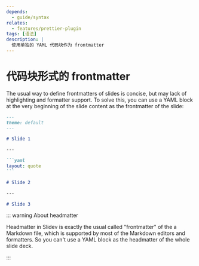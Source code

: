 ```yaml
---
depends:
  - guide/syntax
relates:
  - features/prettier-plugin
tags: [语法]
description: |
  使用单独的 YAML 代码块作为 frontmatter
---
```


# 代码块形式的 frontmatter

The usual way to define frontmatters of slides is concise, but may lack of highlighting and formatter support. To solve this, you can use a YAML block at the very beginning of the slide content as the frontmatter of the slide:

````md
---
theme: default
---

# Slide 1

---

```yaml
layout: quote
```

# Slide 2

---

# Slide 3
````

::: warning About headmatter

Headmatter in Slidev is exactly the usual called "frontmatter" of the a Markdown file, which is supported by most of the Markdown editors and formatters. So you can't use a YAML block as the headmatter of the whole slide deck.

:::

